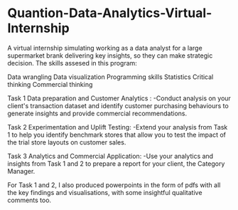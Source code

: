 # Quantion-Data-Analytics-Virtual-Internship
A virtual internship simulating working as a data analyst for a large supermarket brank delivering key insights, so they can make strategic decision.
The skills assesed in this program:

Data wrangling
Data visualization
Programming skills
Statistics
Critical thinking
Commercial thinking

Task 1 Data preparation and Customer Analytics :
-Conduct analysis on your client's transaction dataset and identify customer purchasing behaviours to generate insights and provide commercial recommendations.

Task 2 Experimentation and Uplift Testing:
-Extend your analysis from Task 1 to help you identify benchmark stores that allow you to test the impact of the trial store layouts on customer sales.

Task 3 Analytics and Commercial Application:
-Use your analytics and insights from Task 1 and 2 to prepare a report for your client, the Category Manager.

For Task 1 and 2, I also produced powerpoints in the form of pdfs with all the key findings and visualisations, with some insightful qualitative comments too.
